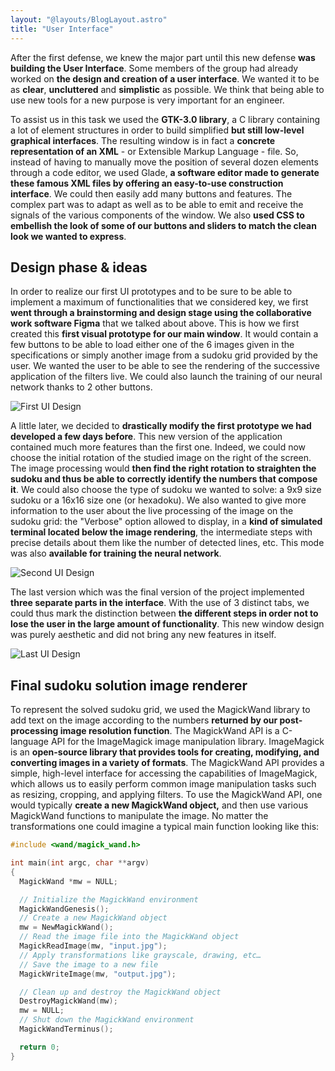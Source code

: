 ```yaml
---
layout: "@layouts/BlogLayout.astro"
title: "User Interface"
---
```


After the first defense, we knew the major part until this new defense **was building the User Interface**. Some members of the group had already worked on **the design and creation of a user interface**. We wanted it to be as **clear**, **uncluttered** and **simplistic** as possible. We think that being able to use new tools for a new purpose is very important for an engineer.

To assist us in this task we used the **GTK-3.0 library**, a C library containing a lot of element structures in order to build simplified **but still low-level graphical interfaces**. The resulting window is in fact a **concrete representation of an XML** - or Extensible Markup Language - file. So, instead of having to manually move the position of several dozen elements through a code editor, we used Glade, **a software editor made to generate these famous XML files by offering an easy-to-use construction interface**. We could then easily add many buttons and features. The complex part was to adapt as well as to be able to emit and receive the signals of the various components of the window. We also **used CSS to embellish the look of some of our buttons and sliders to match the clean look we wanted to express**.

## Design phase \& ideas

In order to realize our first UI prototypes and to be sure to be able to implement a maximum of functionalities that we considered key, we first **went through a brainstorming and design stage using the collaborative work software Figma** that we talked about above. This is how we first created this **first visual prototype for our main window**. It would contain a few buttons to be able to load either one of the 6 images given in the specifications or simply another image from a sudoku grid provided by the user. We wanted the user to be able to see the rendering of the successive application of the filters live. We could also launch the training of our neural network thanks to 2 other buttons.

![First UI Design](/assets/ui/image2.png)

A little later, we decided to **drastically modify the first prototype we had developed a few days before**. This new version of the application contained much more features than the first one. Indeed, we could now choose the initial rotation of the studied image on the right of the screen. The image processing would **then find the right rotation to straighten the sudoku and thus be able to correctly identify the numbers that compose it**. We could also choose the type of sudoku we wanted to solve: a 9x9 size sudoku or a 16x16 size one (or hexadoku). We also wanted to give more information to the user about the live processing of the image on the sudoku grid: the "Verbose" option allowed to display, in a **kind of simulated terminal located below the image rendering**, the intermediate steps with precise details about them like the number of detected lines, etc. This mode was also **available for training the neural network**.

![Second UI Design](/assets/ui/image1.png)

The last version which was the final version of the project implemented **three separate parts in the interface**. With the use of 3 distinct tabs, we could thus mark the distinction between **the different steps in order not to lose the user in the large amount of functionality**. This new window design was purely aesthetic and did not bring any new features in itself.

![Last UI Design](/assets/ui/last.png)

## Final sudoku solution image renderer

To represent the solved sudoku grid, we used the MagickWand library to add text on the image according to the numbers **returned by our post-processing image resolution function**. The MagickWand API is a C-language API for the ImageMagick image manipulation library. ImageMagick is an **open-source library that provides tools for creating, modifying, and converting images in a variety of formats**. The MagickWand API provides a simple, high-level interface for accessing the capabilities of ImageMagick, which allows us to easily perform common image manipulation tasks such as resizing, cropping, and applying filters.
To use the MagickWand API, one would typically **create a new MagickWand object,** and then use various MagickWand functions to manipulate the image. No matter the transformations one could imagine a typical main function looking like this:

```c
#include <wand/magick_wand.h>

int main(int argc, char **argv)
{
  MagickWand *mw = NULL;

  // Initialize the MagickWand environment
  MagickWandGenesis();
  // Create a new MagickWand object
  mw = NewMagickWand();
  // Read the image file into the MagickWand object
  MagickReadImage(mw, "input.jpg");
  // Apply transformations like grayscale, drawing, etc…
  // Save the image to a new file
  MagickWriteImage(mw, "output.jpg");

  // Clean up and destroy the MagickWand object
  DestroyMagickWand(mw);
  mw = NULL;
  // Shut down the MagickWand environment
  MagickWandTerminus();

  return 0;
}
```
